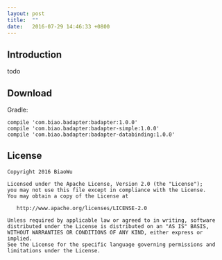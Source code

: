 ```yaml
---
layout: post
title:  ""
date:   2016-07-29 14:46:33 +0800
---
```


## Introduction
todo

## Download

Gradle:

```
compile 'com.biao.badapter:badapter:1.0.0'
compile 'com.biao.badapter:badapter-simple:1.0.0'
compile 'com.biao.badapter:badapter-databinding:1.0.0'
```

License
-------
    Copyright 2016 BiaoWu

    Licensed under the Apache License, Version 2.0 (the "License");
    you may not use this file except in compliance with the License.
    You may obtain a copy of the License at

       http://www.apache.org/licenses/LICENSE-2.0

    Unless required by applicable law or agreed to in writing, software
    distributed under the License is distributed on an "AS IS" BASIS,
    WITHOUT WARRANTIES OR CONDITIONS OF ANY KIND, either express or implied.
    See the License for the specific language governing permissions and
    limitations under the License.
